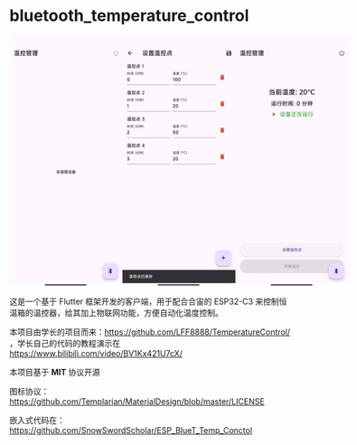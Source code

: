 # bluetooth_temperature_control


<div style="display: flex; justify-content: space-around;">
  <img src="images/image-1.jpg" alt="Image1" style="width:200px;height:auto;">
  <img src="images/image-2.jpg" alt="Image2" style="width:200px;height:auto;">
  <img src="images/image-3.jpg" alt="Image3" style="width:200px;height:auto;">
</div>

这是一个基于 Flutter 框架开发的客户端，用于配合合宙的 ESP32-C3 来控制恒温箱的温控器，给其加上物联网功能，方便自动化温度控制。

本项目由学长的项目而来：https://github.com/LFF8888/TemperatureControl/ ，学长自己的代码的教程演示在 https://www.bilibili.com/video/BV1Kx421U7cX/

本项目基于 **MIT** 协议开源  

图标协议：https://github.com/Templarian/MaterialDesign/blob/master/LICENSE


嵌入式代码在：
https://github.com/SnowSwordScholar/ESP_BlueT_Temp_Conctol